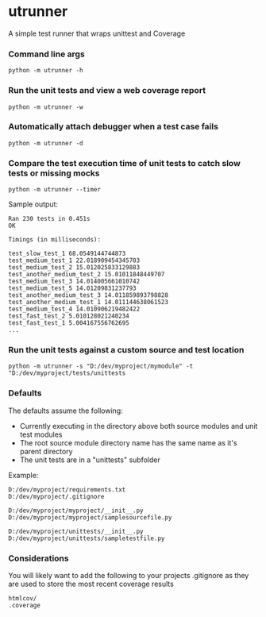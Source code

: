# utrunner
A simple test runner that wraps unittest and Coverage

### Command line args
```
python -m utrunner -h
```

### Run the unit tests and view a web coverage report
```
python -m utrunner -w
```

### Automatically attach debugger when a test case fails
```
python -m utrunner -d
```

### Compare the test execution time of unit tests to catch slow tests or missing mocks
```
python -m utrunner --timer
```

Sample output:

```
Ran 230 tests in 0.451s
OK

Timings (in milliseconds):

test_slow_test_1 68.0549144744873
test_medium_test_1 22.018909454345703
test_medium_test_2 15.012025833129883
test_another_medium_test_2 15.01011848449707
test_medium_test_3 14.014005661010742
test_medium_test_5 14.01209831237793
test_another_medium_test_3 14.011859893798828
test_another_medium_test_1 14.011144638061523
test_medium_test_4 14.010906219482422
test_fast_test_2 5.010128021240234
test_fast_test_1 5.004167556762695
...
```

### Run the unit tests against a custom source and test location
```
python -m utrunner -s "D:/dev/myproject/mymodule" -t "D:/dev/myproject/tests/unittests
```

### Defaults
The defaults assume the following:
* Currently executing in the directory above both source modules and unit test modules
* The root source module directory name has the same name as it's parent directory
* The unit tests are in a "unittests" subfolder

Example:
```
D:/dev/myproject/requirements.txt
D:/dev/myproject/.gitignore

D:/dev/myproject/myproject/__init__.py
D:/dev/myproject/myproject/samplesourcefile.py

D:/dev/myproject/unittests/__init__.py
D:/dev/myproject/unittests/sampletestfile.py
```

### Considerations
You will likely want to add the following to your projects .gitignore as they are used to store the most recent coverage results
```
htmlcov/
.coverage
```
